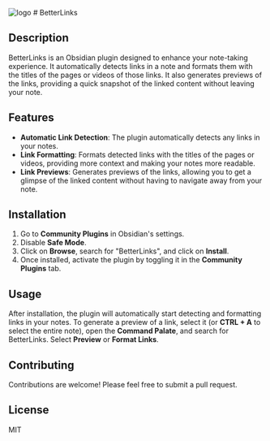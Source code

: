 ![logo](https://github.com/debxrshi/Better-Links/assets/40909973/fcc2c997-e37e-4b41-83f5-aaff514480a6)
				# BetterLinks

## Description
BetterLinks is an Obsidian plugin designed to enhance your note-taking experience. It automatically detects links in a note and formats them with the titles of the pages or videos of those links. It also generates previews of the links, providing a quick snapshot of the linked content without leaving your note.

## Features
- **Automatic Link Detection**: The plugin automatically detects any links in your notes.
- **Link Formatting**: Formats detected links with the titles of the pages or videos, providing more context and making your notes more readable.
- **Link Previews**: Generates previews of the links, allowing you to get a glimpse of the linked content without having to navigate away from your note.

## Installation
1. Go to **Community Plugins** in Obsidian's settings.
2. Disable **Safe Mode**.
3. Click on **Browse**, search for "BetterLinks", and click on **Install**.
4. Once installed, activate the plugin by toggling it in the **Community Plugins** tab.

## Usage
After installation, the plugin will automatically start detecting and formatting links in your notes. To generate a preview of a link, select it (or **CTRL + A** to select the entire note), open the **Command Palate**, and search for BetterLinks. Select **Preview** or **Format Links**.

## Contributing
Contributions are welcome! Please feel free to submit a pull request.

## License
MIT

